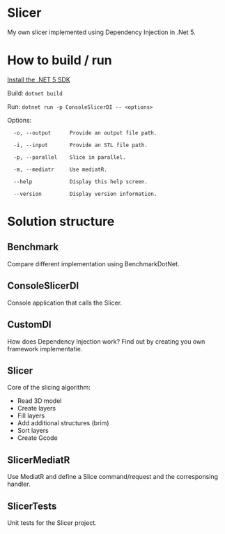 # Slicer
My own slicer implemented using Dependency Injection in .Net 5.

# How to build / run
[Install the .NET 5 SDK](https://dotnet.microsoft.com/download/dotnet/5.0)

Build:
```dotnet build```

Run:
```dotnet run -p ConsoleSlicerDI -- <options>```

Options:
```
  -o, --output      Provide an output file path.

  -i, --input       Provide an STL file path.

  -p, --parallel    Slice in parallel.

  -m, --mediatr     Use mediatR.

  --help            Display this help screen.

  --version         Display version information.
```
# Solution structure

## Benchmark
Compare different implementation using BenchmarkDotNet.

## ConsoleSlicerDI
Console application that calls the Slicer.

## CustomDI
How does Dependency Injection work? Find out by creating you own framework implementatie.

## Slicer
Core of the slicing algorithm:
- Read 3D model
- Create layers
- Fill layers
- Add additional structures (brim)
- Sort layers
- Create Gcode

## SlicerMediatR
Use MediatR and define a Slice command/request and the corresponsing handler.

## SlicerTests
Unit tests for the Slicer project.
